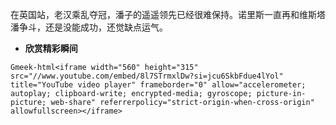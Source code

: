 在英国站，老汉乘乱夺冠，潘子的遥遥领先已经很难保持。诺里斯一直再和维斯塔潘争斗，还是没能成功，还觉缺点运气。

- **欣赏精彩瞬间**

`Gmeek-html<iframe width="560" height="315" src="//www.youtube.com/embed/8l7STrmxlDw?si=jcu6SkbFdue4lYol" title="YouTube video player" frameborder="0" allow="accelerometer; autoplay; clipboard-write; encrypted-media; gyroscope; picture-in-picture; web-share" referrerpolicy="strict-origin-when-cross-origin" allowfullscreen></iframe>`
